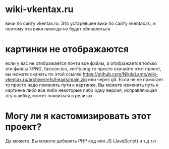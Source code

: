 # wiki-vkentax.ru
вики по сайту vkentax.ru. Это устаревшее вики по сайту vkentax.ru, и поэтому эта вики никогда не будет обновляться
# картинки не отображаются
если у вас не отображается почти все файлы, а отображается только эти файлы 7.PNG, favicon.ico, verify.png то просто скачайте этот проект, вы можете скачать по этой ссылке https://github.com/NikitaLamb/wiki-vkentax.ru/archive/refs/heads/main.zip
или через git. Если не не помогает то просто надо поменять пути к картинке. Вы можете изменить путь к картинке либо все либо некоторые либо одну
версия, исправляющая эту ошибку, может появиться в релизах
# Могу ли я кастомизировать этот проект?
Да можете. Вы можете добавить PHP код или JS (JavaScript) и т.д т.п
